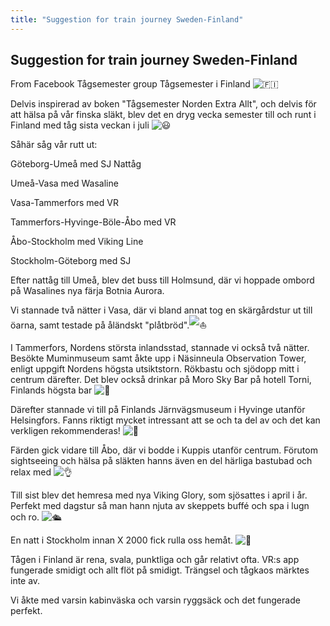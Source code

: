 ```yaml
---
title: "Suggestion for train journey Sweden-Finland"
---
```




## Suggestion for train journey Sweden-Finland
From Facebook Tågsemester group
Tågsemester i Finland ![🇫🇮](https://static.xx.fbcdn.net/images/emoji.php/v9/t62/2/16/1f1eb_1f1ee.png)

Delvis inspirerad av boken "Tågsemester Norden Extra Allt", och delvis för att hälsa på vår finska släkt, blev det en dryg vecka semester till och runt i Finland med tåg sista veckan i juli ![😃](https://static.xx.fbcdn.net/images/emoji.php/v9/tf0/2/16/1f603.png)

Såhär såg vår rutt ut:

Göteborg-Umeå med SJ Nattåg

Umeå-Vasa med Wasaline

Vasa-Tammerfors med VR

Tammerfors-Hyvinge-Böle-Åbo med VR

Åbo-Stockholm med Viking Line

Stockholm-Göteborg med SJ

Efter nattåg till Umeå, blev det buss till Holmsund, där vi hoppade ombord på Wasalines nya färja Botnia Aurora.

Vi stannade två nätter i Vasa, där vi bland annat tog en skärgårdstur ut till öarna, samt testade på åländskt "plåtbröd".![⛵](https://static.xx.fbcdn.net/images/emoji.php/v9/tfd/2/16/26f5.png)

I Tammerfors, Nordens största inlandsstad, stannade vi också två nätter. Besökte Muminmuseum samt åkte upp i Näsinneula Observation Tower, enligt uppgift Nordens högsta utsiktstorn. Rökbastu och sjödopp mitt i centrum därefter. Det blev också drinkar på Moro Sky Bar på hotell Torni, Finlands högsta bar ![🥂](https://static.xx.fbcdn.net/images/emoji.php/v9/tae/2/16/1f942.png)

Därefter stannade vi till på Finlands Järnvägsmuseum i Hyvinge utanför Helsingfors. Fanns riktigt mycket intressant att se och ta del av och det kan verkligen rekommenderas! ![🚂](https://static.xx.fbcdn.net/images/emoji.php/v9/t67/2/16/1f682.png)

Färden gick vidare till Åbo, där vi bodde i Kuppis utanför centrum. Förutom sightseeing och hälsa på släkten hanns även en del härliga bastubad och relax med ![👌](https://static.xx.fbcdn.net/images/emoji.php/v9/t1a/2/16/1f44c.png)

Till sist blev det hemresa med nya Viking Glory, som sjösattes i april i år. Perfekt med dagstur så man hann njuta av skeppets buffé och spa i lugn och ro. ![🛳](https://static.xx.fbcdn.net/images/emoji.php/v9/t7a/2/16/1f6f3.png)

En natt i Stockholm innan X 2000 fick rulla oss hemåt. ![🚅](https://static.xx.fbcdn.net/images/emoji.php/v9/tea/2/16/1f685.png)

Tågen i Finland är rena, svala, punktliga och går relativt ofta. VR:s app fungerade smidigt och allt flöt på smidigt. Trängsel och tågkaos märktes inte av.

Vi åkte med varsin kabinväska och varsin ryggsäck och det fungerade perfekt.
